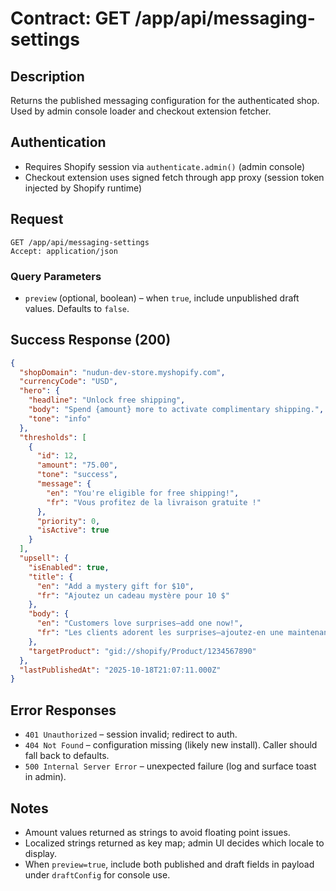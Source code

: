 # Contract: GET /app/api/messaging-settings

## Description
Returns the published messaging configuration for the authenticated shop. Used by admin console loader and checkout extension fetcher.

## Authentication
- Requires Shopify session via `authenticate.admin()` (admin console)
- Checkout extension uses signed fetch through app proxy (session token injected by Shopify runtime)

## Request
```
GET /app/api/messaging-settings
Accept: application/json
```

### Query Parameters
- `preview` (optional, boolean) – when `true`, include unpublished draft values. Defaults to `false`.

## Success Response (200)
```json
{
  "shopDomain": "nudun-dev-store.myshopify.com",
  "currencyCode": "USD",
  "hero": {
    "headline": "Unlock free shipping",
    "body": "Spend {amount} more to activate complimentary shipping.",
    "tone": "info"
  },
  "thresholds": [
    {
      "id": 12,
      "amount": "75.00",
      "tone": "success",
      "message": {
        "en": "You're eligible for free shipping!",
        "fr": "Vous profitez de la livraison gratuite !"
      },
      "priority": 0,
      "isActive": true
    }
  ],
  "upsell": {
    "isEnabled": true,
    "title": {
      "en": "Add a mystery gift for $10",
      "fr": "Ajoutez un cadeau mystère pour 10 $"
    },
    "body": {
      "en": "Customers love surprises—add one now!",
      "fr": "Les clients adorent les surprises—ajoutez-en une maintenant !"
    },
    "targetProduct": "gid://shopify/Product/1234567890"
  },
  "lastPublishedAt": "2025-10-18T21:07:11.000Z"
}
```

## Error Responses
- `401 Unauthorized` – session invalid; redirect to auth.
- `404 Not Found` – configuration missing (likely new install). Caller should fall back to defaults.
- `500 Internal Server Error` – unexpected failure (log and surface toast in admin).

## Notes
- Amount values returned as strings to avoid floating point issues.
- Localized strings returned as key map; admin UI decides which locale to display.
- When `preview=true`, include both published and draft fields in payload under `draftConfig` for console use.
